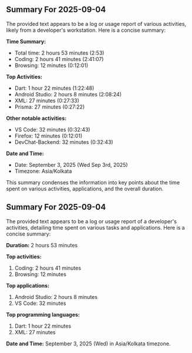 


## Summary For 2025-09-04
The provided text appears to be a log or usage report of various activities, likely from a developer's workstation. Here is a concise summary:

**Time Summary:**
- Total time: 2 hours 53 minutes (2:53)
- Coding: 2 hours 41 minutes (2:41:07)
- Browsing: 12 minutes (0:12:01)

**Top Activities:**
- Dart: 1 hour 22 minutes (1:22:48)
- Android Studio: 2 hours 8 minutes (2:08:24)
- XML: 27 minutes (0:27:33)
- Prisma: 27 minutes (0:27:22)

**Other notable activities:**
- VS Code: 32 minutes (0:32:43)
- Firefox: 12 minutes (0:12:01)
- DevChat-Backend: 32 minutes (0:32:43)

**Date and Time:**
- Date: September 3, 2025 (Wed Sep 3rd, 2025)
- Timezone: Asia/Kolkata

This summary condenses the information into key points about the time spent on various activities, applications, and the overall duration.

## Summary For 2025-09-04
The provided text appears to be a log or usage report of a developer's activities, detailing time spent on various tasks and applications. Here is a concise summary:

**Duration:** 2 hours 53 minutes

**Top activities:**

1. Coding: 2 hours 41 minutes
2. Browsing: 12 minutes

**Top applications:**

1. Android Studio: 2 hours 8 minutes
2. VS Code: 32 minutes

**Top programming languages:**

1. Dart: 1 hour 22 minutes
2. XML: 27 minutes

**Date and Time:** September 3, 2025 (Wed) in Asia/Kolkata timezone.
